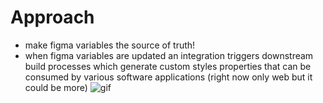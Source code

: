<!-- section-title: 3 - Approach -->

# Approach
- make figma variables the source of truth!
- when figma variables are updated an integration triggers downstream build processes which generate custom styles properties that can be consumed by various software applications (right now only web but it could be more)
![gif](https://media.giphy.com/media/v1.Y2lkPTc5MGI3NjExdWxndTdtcGE1YzZsaDV1bXI3dTY0eDdkNjVxN2E0Njc2ejN5eWQwOCZlcD12MV9pbnRlcm5hbF9naWZfYnlfaWQmY3Q9Zw/3ohfFD8ZcTQinlUmek/giphy.gif)

